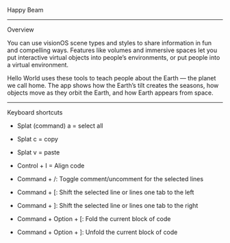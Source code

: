Happy Beam

- - - -

Overview

You can use visionOS scene types and styles to share information in fun and compelling ways. Features like volumes and immersive spaces let you put interactive virtual objects into people’s environments, or put people into a virtual environment.

Hello World uses these tools to teach people about the Earth — the planet we call home. The app shows how the Earth’s tilt creates the seasons, how objects move as they orbit the Earth, and how Earth appears from space.

- - - -

Keyboard shortcuts

* Splat (command) a = select all
* Splat c = copy
* Splat v = paste

* Control + I = Align code

* Command + /: Toggle comment/uncomment for the selected lines
* Command + [: Shift the selected line or lines one tab to the left
* Command + ]: Shift the selected line or lines one tab to the right
* Command + Option + [: Fold the current block of code
* Command + Option + ]: Unfold the current block of code
